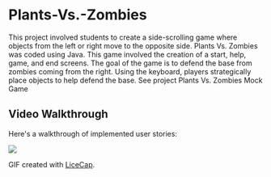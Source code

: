 # Plants-Vs.-Zombies
This project involved students to create a side-scrolling game where objects from the left or right move to the opposite side. Plants Vs. Zombies was coded using Java. This game involved the creation of a start, help, game, and end screens. The goal of the game is to defend the base from zombies coming from the right. Using the keyboard, players strategically place objects to help defend the base.  See project Plants Vs. Zombies Mock Game

## Video Walkthrough 

Here's a walkthrough of implemented user stories:

![](plants.gif)

GIF created with [LiceCap](http://www.cockos.com/licecap/).
